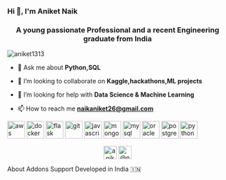 ### Hi 👋, I'm Aniket Naik

<!--<h1 align="center">Hi 👋, I'm Aniket Naik</h1> -->
<h3 align="center">A young passionate Professional and a recent Engineering graduate from India</h3>

<p align="left"> <img src="https://komarev.com/ghpvc/?username=aniket1313" alt="aniket1313" /> </p>

- 💬 Ask me about **Python,SQL**

- 👯 I’m looking to collaborate on **Kaggle,hackathons,ML projects**

- 🤝 I’m looking for help with **Data Science & Machine Learning**

- 📫 How to reach me **naikaniket26@gmail.com**

<p align="left"><img src="https://devicons.github.io/devicon/devicon.git/icons/amazonwebservices/amazonwebservices-original-wordmark.svg" alt="aws" width="40" height="40"/> <img src="https://devicons.github.io/devicon/devicon.git/icons/docker/docker-original-wordmark.svg" alt="docker" width="40" height="40"/> <img src="https://www.vectorlogo.zone/logos/pocoo_flask/pocoo_flask-icon.svg" alt="flask" width="40" height="40"/> <img src="https://www.vectorlogo.zone/logos/git-scm/git-scm-icon.svg" alt="git" width="40" height="40"/> <img src="https://devicons.github.io/devicon/devicon.git/icons/javascript/javascript-original.svg" alt="javascript" width="40" height="40"/> <img src="https://devicons.github.io/devicon/devicon.git/icons/mongodb/mongodb-original-wordmark.svg" alt="mongodb" width="40" height="40"/> <img src="https://devicons.github.io/devicon/devicon.git/icons/mysql/mysql-original-wordmark.svg" alt="mysql" width="40" height="40"/> <img src="https://devicons.github.io/devicon/devicon.git/icons/oracle/oracle-original.svg" alt="oracle" width="40" height="40"/> <img src="https://devicons.github.io/devicon/devicon.git/icons/postgresql/postgresql-original-wordmark.svg" alt="postgresql" width="40" height="40"/> <img src="https://devicons.github.io/devicon/devicon.git/icons/python/python-original.svg" alt="python" width="40" height="40"/></p><p align="center">
<a href="https://linkedin.com/in/aniketnaik11" target="blank"><img align="center" src="https://cdn.jsdelivr.net/npm/simple-icons@3.0.1/icons/linkedin.svg" alt="aniketnaik11" height="30" width="30" /></a>
<a href="https://medium.com/@naikaniket26" target="blank"><img align="center" src="https://cdn.jsdelivr.net/npm/simple-icons@3.0.1/icons/medium.svg" alt="@naikaniket26" height="30" width="30" /></a>
</p>
About
Addons
Support
Developed in India 🇮🇳

